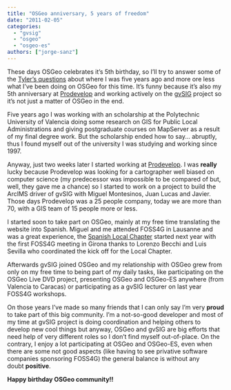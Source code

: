```yaml
---
title: "OSGeo anniversary, 5 years of freedom"
date: "2011-02-05"
categories: 
  - "gvsig"
  - "osgeo"
  - "osgeo-es"
authors: ["jorge-sanz"]
---
```


These days OSGeo celebrates it’s 5th birthday, so I’ll try to answer some of the [Tyler’s questions](http://www.osgeo.org/tyler/2011/osgeo-5th-birthday-soon) about where I was five years ago and more ore less what I’ve been doing on OSGeo for this time. It’s funny because it’s also my 5th anniversary at [Prodevelop](http://www.prodevelop.es) and working actively on the [gvSIG](http://www.gvsig.org) project so it’s not just a matter of OSGeo in the end.

Five years ago I was working with an scholarship at the Polytechnic University of Valencia doing some research on GIS for Public Local Administrations and giving postgraduate courses on MapServer as a result of my final degree work. But the scholarship ended how to say... abruptly, thus I found myself out of the university I was studying and working since 1997.

Anyway, just two weeks later I started working at [Prodevelop](http://www.prodevelop.es). I was **really** lucky because Prodevelop was looking for a cartographer well biased on computer science (my predecessor was impossible to be compared of but, well, they gave me a chance) so I started to work on a project to build the ArcIMS driver of gvSIG with Miguel Montesinos, Juan Lucas and Javier. Those days Prodevelop was a 25 people company, today we are more than 70, with a GIS team of 15 people more or less.

I started soon to take part on OSGeo, mainly at my free time translating the website into Spanish. Miguel and me attended FOSS4G in Lausanne and was a great experience, the [Spanish Local Chapter](http://es.osgeo.org) started next year with the first FOSS4G meeting in Girona thanks to Lorenzo Becchi and Luis Sevilla who coordinated the kick off for the Local Chapter.

Afterwards gvSIG joined OSGeo and my relationship with OSGeo grew from only on my free time to being part of my daily tasks, like participating on the OSGeo Live DVD project, presenting OSGeo and OSGeo-ES anywhere (from Valencia to Caracas) or participating as a gvSIG lecturer on last year FOSS4G workshops.

On those years I’ve made so many friends that I can only say I’m very **proud** to take part of this big community. I’m a not-so-good developer and most of my time at gvSIG project is doing coordination and helping others to develop new cool things but anyway, OSGeo and gvSIG are big efforts that need help of very different roles so I don’t find myself out-of-place. On the contrary, I enjoy a lot participating at OSGeo and OSGeo-ES, even when there are some not good aspects (like having to see privative software companies sponsoring FOSS4G) the general balance is without any doubt **positive**.

**Happy birthday OSGeo community!!**
